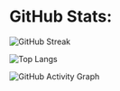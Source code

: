 # GitHub Stats:

![GitHub Streak](https://github-readme-streak-stats.herokuapp.com/?user=Armaghan-Bashir-ch&theme=gruvbox_light&hide_border=true)

![Top Langs](https://github-readme-stats.vercel.app/api/top-langs/?username=Armaghan-Bashir-ch&layout=compact&theme=gruvbox_light)

![GitHub Activity Graph](https://github-readme-activity-graph.vercel.app/graph?username=Armaghan-Bashir-ch&theme=tokyo-day)
